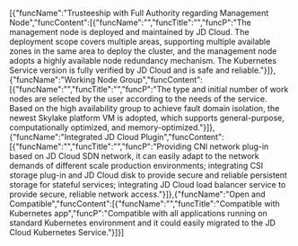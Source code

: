 [{"funcName":"Trusteeship with Full Authority regarding Management Node","funcContent":[{"funcName":"","funcTitle":"","funcP":"The management node is deployed and maintained by JD Cloud. The deployment scope covers multiple areas, supporting multiple available zones in the same area to deploy the cluster, and the management node adopts a highly available node redundancy mechanism. The Kubernetes Service version is fully verified by JD Cloud and is safe and reliable."}]},{"funcName":"Working Node Group","funcContent":[{"funcName":"","funcTitle":"","funcP":"The type and initial number of work nodes are selected by the user according to the needs of the service. Based on the high availability group to achieve fault domain isolation, the newest Skylake platform VM is adopted, which supports general-purpose, computationally optimized, and memory-optimized."}]},{"funcName":"Integrated JD Cloud Plugin","funcContent":[{"funcName":"","funcTitle":"","funcP":"Providing CNI network plug-in based on JD Cloud SDN network, it can easily adapt to the network demands of different scale production environments; integrating CSI storage plug-in and JD Cloud disk to provide secure and reliable persistent storage for stateful services; integrating JD Cloud load balancer service to provide secure, reliable network access."}]},{"funcName":"Open and Compatible","funcContent":[{"funcName":"","funcTitle":"Compatible with Kubernetes app","funcP":"Compatible with all applications running on standard Kubernetes environment and it could easily migrated to the JD Cloud Kubernetes Service."}]}]